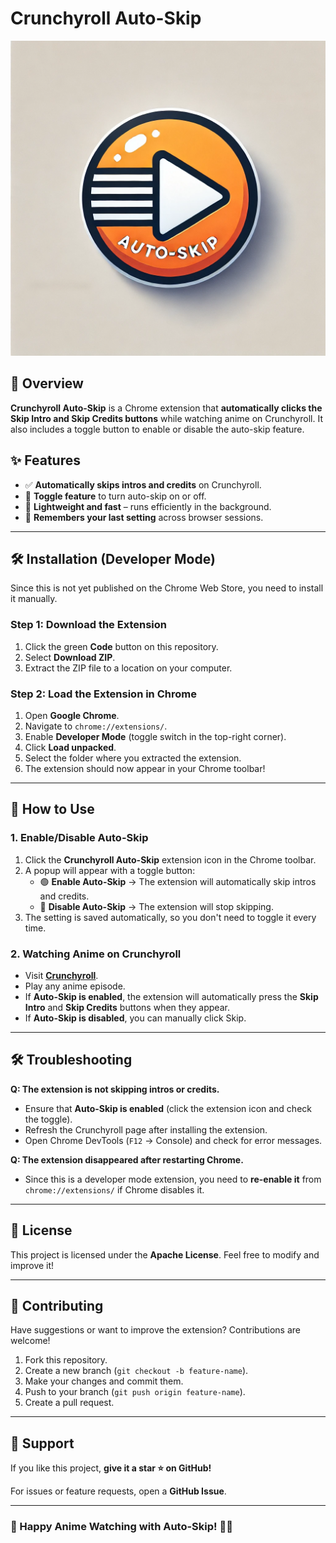 # Crunchyroll Auto-Skip

![Crunchyroll Auto-Skip](icon.png)

## 📌 Overview
**Crunchyroll Auto-Skip** is a Chrome extension that **automatically clicks the Skip Intro and Skip Credits buttons** while watching anime on Crunchyroll. It also includes a toggle button to enable or disable the auto-skip feature.

## ✨ Features
- ✅ **Automatically skips intros and credits** on Crunchyroll.
- 🔘 **Toggle feature** to turn auto-skip on or off.
- 🚀 **Lightweight and fast** – runs efficiently in the background.
- 🔄 **Remembers your last setting** across browser sessions.

---

## 🛠 Installation (Developer Mode)
Since this is not yet published on the Chrome Web Store, you need to install it manually.

### **Step 1: Download the Extension**
1. Click the green **Code** button on this repository.
2. Select **Download ZIP**.
3. Extract the ZIP file to a location on your computer.

### **Step 2: Load the Extension in Chrome**
1. Open **Google Chrome**.
2. Navigate to `chrome://extensions/`.
3. Enable **Developer Mode** (toggle switch in the top-right corner).
4. Click **Load unpacked**.
5. Select the folder where you extracted the extension.
6. The extension should now appear in your Chrome toolbar!

---

## 🚀 How to Use
### **1. Enable/Disable Auto-Skip**
1. Click the **Crunchyroll Auto-Skip** extension icon in the Chrome toolbar.
2. A popup will appear with a toggle button:
   - 🟢 **Enable Auto-Skip** → The extension will automatically skip intros and credits.
   - 🔴 **Disable Auto-Skip** → The extension will stop skipping.
3. The setting is saved automatically, so you don't need to toggle it every time.

### **2. Watching Anime on Crunchyroll**
- Visit **[Crunchyroll](https://www.crunchyroll.com)**.
- Play any anime episode.
- If **Auto-Skip is enabled**, the extension will automatically press the **Skip Intro** and **Skip Credits** buttons when they appear.
- If **Auto-Skip is disabled**, you can manually click Skip.

---

## 🛠 Troubleshooting
**Q: The extension is not skipping intros or credits.**
- Ensure that **Auto-Skip is enabled** (click the extension icon and check the toggle).
- Refresh the Crunchyroll page after installing the extension.
- Open Chrome DevTools (`F12` → Console) and check for error messages.

**Q: The extension disappeared after restarting Chrome.**
- Since this is a developer mode extension, you need to **re-enable it** from `chrome://extensions/` if Chrome disables it.

---

## 📜 License
This project is licensed under the **Apache License**. Feel free to modify and improve it!

---

## 🌟 Contributing
Have suggestions or want to improve the extension? Contributions are welcome!
1. Fork this repository.
2. Create a new branch (`git checkout -b feature-name`).
3. Make your changes and commit them.
4. Push to your branch (`git push origin feature-name`).
5. Create a pull request.

---

## 🤝 Support
If you like this project, **give it a star ⭐ on GitHub!**

For issues or feature requests, open a **GitHub Issue**.

---

### 🎉 Happy Anime Watching with Auto-Skip! 🎥🍿

